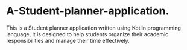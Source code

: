 # A-Student-planner-application.
This is a Student planner application written using Kotlin programming language, it is designed to help students organize their academic responsibilities and manage their time effectively. 
